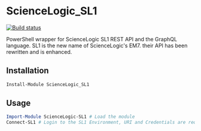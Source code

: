 # ScienceLogic_SL1

[![Build status](https://ci.appveyor.com/api/projects/status/ofohmkxfkqx4w5dh/branch/master?svg=true)](https://ci.appveyor.com/project/TomRobijns/powershell-sl1/branch/master)

PowerShell wrapper for ScienceLogic SL1 REST API and the GraphQL language.
SL1 is the new name of ScienceLogic's EM7. their API has been rewritten and is enhanced.

## Installation

```powershell
Install-Module ScienceLogic_SL1
```

## Usage

```powershell
Import-Module ScienceLogic-SL1 # Load the module
Connect-SL1 # Login to the SL1 Environment, URI and Credentials are required
```
